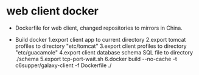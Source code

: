 # web client docker

* Dockerfile for web client, changed repositories to mirrors in China. 
       
* Build docker
    1.export client app to current directory
    2.export tomcat profiles to directory "etc/tomcat"
    3.export client profiles to directory "etc/guacamole"
    4.export client database schema SQL file to directory ./schema
    5.export tcp-port-wait.sh
    6.docker build --no-cache -t c6supper/galaxy-client -f Dockerfile ./

